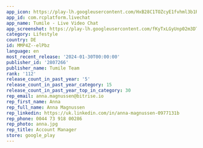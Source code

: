 ```yaml
---
app_icon: https://play-lh.googleusercontent.com/HxB28C1TOZcyE1fvhml3b1RpKY25Gsk2qzATHEoOnq0tEYxjgKQmoY1upGjIqHKjW1Xp
app_id: com.rcplatform.livechat
app_name: Tumile - Live Video Chat
app_screenshot: https://play-lh.googleusercontent.com/fKyTxLGyUnp02m3DT-MfbNbHcTPKaQeJdGP5mikYy8nAQaT3S-HUqZemWo5AJD7S4Q
category: Lifestyle
country: DE
id: MMP4Z--elPbz
language: en
most_recent_release: '2024-01-30T00:00:00'
publisher_id: '2807266'
publisher_name: Tumile Team
rank: '112'
release_count_in_past_year: '5'
release_count_in_past_year_category: 15
release_count_in_past_year_top_in_category: 30
rep_email: anna.magnussen@bitrise.io
rep_first_name: Anna
rep_full_name: Anna Magnussen
rep_linkedin: https://uk.linkedin.com/in/anna-magnussen-0977131b
rep_phone: 0044 73 918 00286
rep_photo: anna.jpg
rep_title: Account Manager
store: google_play
---
```

